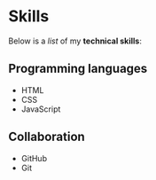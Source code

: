 # Skills

Below is a _list_ of my **technical skills**:

## Programming languages
- HTML
- CSS
- JavaScript

## Collaboration
- GitHub
- Git
